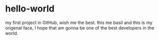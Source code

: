# hello-world
my first project in GitHub, wish me the best.
this me basil and this is my origenal face, I hope that am gonna be one of the best developers in the world.
